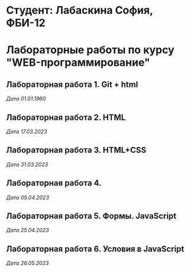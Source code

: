 # Студент: Лабаскина София, ФБИ-12

# Лабораторные работы по курсу "WEB-программирование"

## Лабораторная работа 1. Git + html

*Дата 01.01.1960*

## Лабораторная работа 2. HTML

*Дата 17.03.2023*

## Лабораторная работа 3. HTML+CSS

*Дата 31.03.2023*

## Лабораторная работа 4.

*Дата 05.04.2023*

## Лабораторная работа 5. Формы. JavaScript

*Дата 25.04.2023*

## Лабораторная работа 6. Условия в JavaScript

*Дата 26.05.2023*
